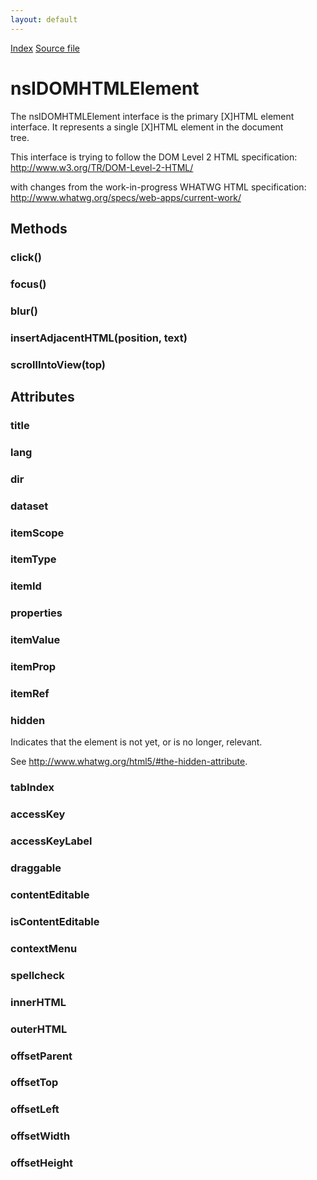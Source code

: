 ```yaml
---
layout: default
---
```

<div id='links'><a href="../index.html">Index</a>
<a href="http://dxr.mozilla.org/mozilla-central/source/dom/interfaces/html/nsIDOMHTMLElement.idl">Source file</a>
</div>

# nsIDOMHTMLElement #
  
The nsIDOMHTMLElement interface is the primary [X]HTML element  
interface. It represents a single [X]HTML element in the document  
tree.  
  
This interface is trying to follow the DOM Level 2 HTML specification:  
http://www.w3.org/TR/DOM-Level-2-HTML/  
  
with changes from the work-in-progress WHATWG HTML specification:  
http://www.whatwg.org/specs/web-apps/current-work/  
  

## Methods ##

### click() ###

### focus() ###

### blur() ###

### insertAdjacentHTML(position, text) ###

### scrollIntoView(top) ###

## Attributes ##

### title ###

### lang ###

### dir ###

### dataset ###

### itemScope ###

### itemType ###

### itemId ###

### properties ###

### itemValue ###

### itemProp ###

### itemRef ###

### hidden ###
  
Indicates that the element is not yet, or is no longer, relevant.  
  
See <http://www.whatwg.org/html5/#the-hidden-attribute>.  
  

### tabIndex ###

### accessKey ###

### accessKeyLabel ###

### draggable ###

### contentEditable ###

### isContentEditable ###

### contextMenu ###

### spellcheck ###

### innerHTML ###

### outerHTML ###

### offsetParent ###

### offsetTop ###

### offsetLeft ###

### offsetWidth ###

### offsetHeight ###
